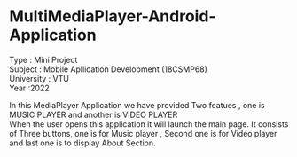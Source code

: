 # MultiMediaPlayer-Android-Application

Type    : Mini Project  
Subject : Mobile Apllication Development (18CSMP68)  
University : VTU  
Year :2022  

In this MediaPlayer Application we have provided Two featues , one is MUSIC PLAYER and another is VIDEO PLAYER  
When the user opens this application it will launch the main page. It consists of Three buttons, one is for Music player , Second one is for Video player and last one is to display About Section.  
